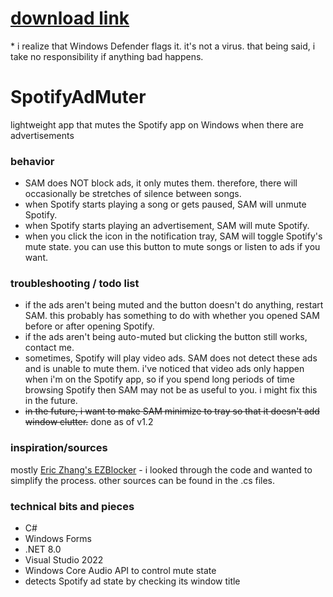 # [download link](https://github.com/epicnyanpandi/SpotifyAdMuter/releases/download/v1.2/SpotifyAdMuter.zip)

\* i realize that Windows Defender flags it. it's not a virus. that being said, i take no responsibility if anything bad happens.

# SpotifyAdMuter
lightweight app that mutes the Spotify app on Windows when there are advertisements


### behavior
- SAM does NOT block ads, it only mutes them. therefore, there will occasionally be stretches of silence between songs.
- when Spotify starts playing a song or gets paused, SAM will unmute Spotify.
- when Spotify starts playing an advertisement, SAM will mute Spotify.
- when you click the icon in the notification tray, SAM will toggle Spotify's mute state. you can use this button to mute songs or listen to ads if you want.


### troubleshooting / todo list
- if the ads aren't being muted and the button doesn't do anything, restart SAM. this probably has something to do with whether you opened SAM before or after opening Spotify.
- if the ads aren't being auto-muted but clicking the button still works, contact me.
- sometimes, Spotify will play video ads. SAM does not detect these ads and is unable to mute them. i've noticed that video ads only happen when i'm on the Spotify app, so if you spend long periods of time browsing Spotify then SAM may not be as useful to you. i might fix this in the future.
- ~~in the future, i want to make SAM minimize to tray so that it doesn't add window clutter.~~ done as of v1.2


### inspiration/sources
mostly [Eric Zhang's EZBlocker](https://github.com/Xeroday/Spotify-Ad-Blocker) - i looked through the code and wanted to simplify the process. other sources can be found in the .cs files.


### technical bits and pieces
- C#
- Windows Forms
- .NET 8.0
- Visual Studio 2022
- Windows Core Audio API to control mute state
- detects Spotify ad state by checking its window title
